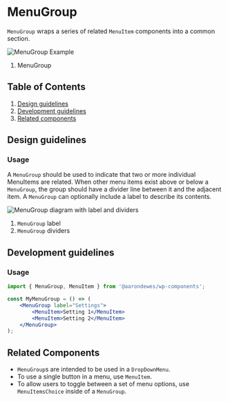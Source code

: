 # MenuGroup

`MenuGroup` wraps a series of related `MenuItem` components into a common section.

![MenuGroup Example](https://wordpress.org/gutenberg/files/2019/03/MenuGroup.png)

1. MenuGroup

## Table of Contents

1. [Design guidelines](#design-guidelines)
2. [Development guidelines](#development-guidelines)
3. [Related components](#related-components)

## Design guidelines

### Usage

A `MenuGroup` should be used to indicate that two or more individual MenuItems are related. When other menu items exist above or below a `MenuGroup`, the group should have a divider line between it and the adjacent item. A `MenuGroup` can optionally include a label to describe its contents.

![MenuGroup diagram with label and dividers](https://wordpress.org/gutenberg/files/2019/03/MenuGroup-Anatomy.png)

1. `MenuGroup` label
2. `MenuGroup` dividers

## Development guidelines

### Usage

```jsx
import { MenuGroup, MenuItem } from '@aarondewes/wp-components';

const MyMenuGroup = () => (
	<MenuGroup label="Settings">
		<MenuItem>Setting 1</MenuItem>
		<MenuItem>Setting 2</MenuItem>
	</MenuGroup>
);
```

## Related Components

-   `MenuGroup`s are intended to be used in a `DropDownMenu`.
-   To use a single button in a menu, use `MenuItem`.
-   To allow users to toggle between a set of menu options, use `MenuItemsChoice` inside of a `MenuGroup`.
